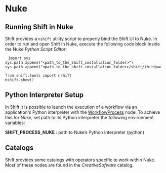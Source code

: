 # Nuke

## Running Shift in Nuke

Shift provides a `nshift` utility script to properly bind the Shift UI to Nuke. In order to run and open Shift in Nuke, execute the following code block inside the Nuke *Python Script Editor*:

<pre><code style="white-space: pre; padding: 10px; box-sizing: border-box;">import sys
sys.path.append("&ltpath_to_the_shift_installation_folder&gt")
sys.path.append("&ltpath_to_the_shift_installation_folder&gt/shift/thirdparty/python/Lib/site-packages")

from shift.tools import nshift
nshift.show()
</code></pre>


## Python Interpreter Setup
In Shift it is possible to launch the execution of a workflow via an application's Python interpreter with the [WorkflowProcess](../reference/nodes/workflow/#workflowProcess-node) node. To achieve this for Nuke, set path to its Python interpreter the following environment variables:

**SHIFT_PROCESS_NUKE** : path to Nuke’s Python interpreter (python)

## Catalogs

Shift provides some catalogs with operators specific to work within Nuke. Most of these nodes are found in the *CreativeSofware* catalog. 


<!-- ### Examples
This section is reserved to an example video of how to use Shift in Nuke.
 -->

